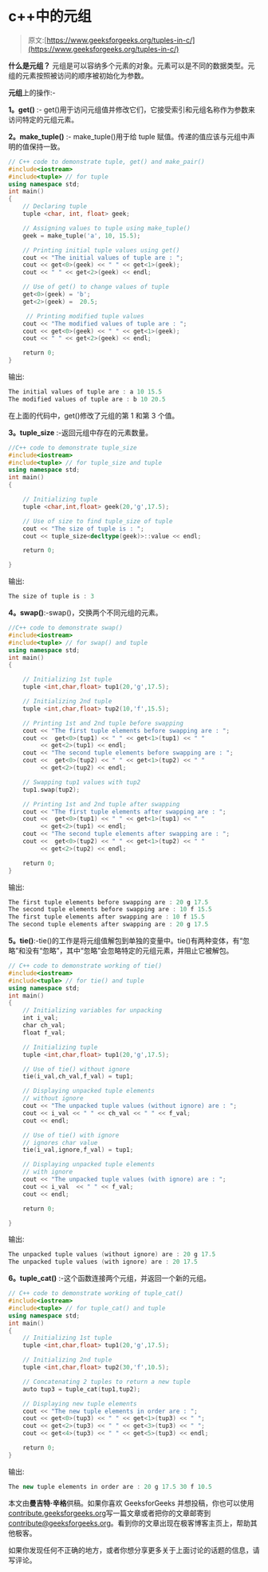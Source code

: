 # c++中的元组

> 原文:[https://www.geeksforgeeks.org/tuples-in-c/](https://www.geeksforgeeks.org/tuples-in-c/)

**什么是元组？**
元组是可以容纳多个元素的对象。元素可以是不同的数据类型。元组的元素按照被访问的顺序被初始化为参数。

**元组**上的操作:-

**1。get()** :- get()用于访问元组值并修改它们，它接受索引和元组名称作为参数来访问特定的元组元素。

**2。make_tuple()** :- make_tuple()用于给 tuple 赋值。传递的值应该与元组中声明的值保持一致。

```cpp
// C++ code to demonstrate tuple, get() and make_pair()
#include<iostream>
#include<tuple> // for tuple
using namespace std;
int main()
{
    // Declaring tuple
    tuple <char, int, float> geek;

    // Assigning values to tuple using make_tuple()
    geek = make_tuple('a', 10, 15.5);

    // Printing initial tuple values using get()
    cout << "The initial values of tuple are : ";
    cout << get<0>(geek) << " " << get<1>(geek);
    cout << " " << get<2>(geek) << endl;

    // Use of get() to change values of tuple
    get<0>(geek) = 'b';
    get<2>(geek) =  20.5;

     // Printing modified tuple values
    cout << "The modified values of tuple are : ";
    cout << get<0>(geek) << " " << get<1>(geek);
    cout << " " << get<2>(geek) << endl;

    return 0;
}
```

输出:

```cpp
The initial values of tuple are : a 10 15.5
The modified values of tuple are : b 10 20.5

```

在上面的代码中，get()修改了元组的第 1 和第 3 个值。

**3。tuple_size** :-返回元组中存在的元素数量。

```cpp
//C++ code to demonstrate tuple_size
#include<iostream>
#include<tuple> // for tuple_size and tuple
using namespace std;
int main()
{

    // Initializing tuple
    tuple <char,int,float> geek(20,'g',17.5);

    // Use of size to find tuple_size of tuple
    cout << "The size of tuple is : ";
    cout << tuple_size<decltype(geek)>::value << endl;

    return 0;

}
```

输出:

```cpp
The size of tuple is : 3

```

**4。swap()**:-swap()，交换两个不同元组的元素。

```cpp
//C++ code to demonstrate swap()
#include<iostream>
#include<tuple> // for swap() and tuple
using namespace std;
int main()
{

    // Initializing 1st tuple
    tuple <int,char,float> tup1(20,'g',17.5);

    // Initializing 2nd tuple
    tuple <int,char,float> tup2(10,'f',15.5);

    // Printing 1st and 2nd tuple before swapping
    cout << "The first tuple elements before swapping are : ";
    cout <<  get<0>(tup1) << " " << get<1>(tup1) << " "
         << get<2>(tup1) << endl;
    cout << "The second tuple elements before swapping are : ";
    cout <<  get<0>(tup2) << " " << get<1>(tup2) << " " 
         << get<2>(tup2) << endl;

    // Swapping tup1 values with tup2
    tup1.swap(tup2);

    // Printing 1st and 2nd tuple after swapping
    cout << "The first tuple elements after swapping are : ";
    cout <<  get<0>(tup1) << " " << get<1>(tup1) << " " 
         << get<2>(tup1) << endl;
    cout << "The second tuple elements after swapping are : ";
    cout <<  get<0>(tup2) << " " << get<1>(tup2) << " " 
         << get<2>(tup2) << endl;

    return 0;
}
```

输出:

```cpp
The first tuple elements before swapping are : 20 g 17.5
The second tuple elements before swapping are : 10 f 15.5
The first tuple elements after swapping are : 10 f 15.5
The second tuple elements after swapping are : 20 g 17.5

```

**5。tie()**:-tie()的工作是将元组值解包到单独的变量中。tie()有两种变体，有“忽略”和没有“忽略”，其中“忽略”会忽略特定的元组元素，并阻止它被解包。

```cpp
// C++ code to demonstrate working of tie()
#include<iostream>
#include<tuple> // for tie() and tuple
using namespace std;
int main()
{   
    // Initializing variables for unpacking
    int i_val;
    char ch_val;
    float f_val;   

    // Initializing tuple
    tuple <int,char,float> tup1(20,'g',17.5);

    // Use of tie() without ignore
    tie(i_val,ch_val,f_val) = tup1;

    // Displaying unpacked tuple elements
    // without ignore
    cout << "The unpacked tuple values (without ignore) are : ";
    cout << i_val << " " << ch_val << " " << f_val;
    cout << endl;

    // Use of tie() with ignore
    // ignores char value
    tie(i_val,ignore,f_val) = tup1;

    // Displaying unpacked tuple elements
    // with ignore
    cout << "The unpacked tuple values (with ignore) are : ";
    cout << i_val  << " " << f_val;
    cout << endl;

    return 0;

}
```

输出:

```cpp
The unpacked tuple values (without ignore) are : 20 g 17.5
The unpacked tuple values (with ignore) are : 20 17.5

```

**6。tuple_cat()** :-这个函数连接两个元组，并返回一个新的元组。

```cpp
// C++ code to demonstrate working of tuple_cat()
#include<iostream>
#include<tuple> // for tuple_cat() and tuple
using namespace std;
int main()
{
    // Initializing 1st tuple
    tuple <int,char,float> tup1(20,'g',17.5);

    // Initializing 2nd tuple
    tuple <int,char,float> tup2(30,'f',10.5);

    // Concatenating 2 tuples to return a new tuple
    auto tup3 = tuple_cat(tup1,tup2);

    // Displaying new tuple elements
    cout << "The new tuple elements in order are : ";
    cout << get<0>(tup3) << " " << get<1>(tup3) << " ";
    cout << get<2>(tup3) << " " << get<3>(tup3) << " ";
    cout << get<4>(tup3) << " " << get<5>(tup3) << endl;

    return 0;
}
```

输出:

```cpp
The new tuple elements in order are : 20 g 17.5 30 f 10.5

```

本文由**曼吉特·辛格**供稿。如果你喜欢 GeeksforGeeks 并想投稿，你也可以使用[contribute.geeksforgeeks.org](http://www.contribute.geeksforgeeks.org)写一篇文章或者把你的文章邮寄到 contribute@geeksforgeeks.org。看到你的文章出现在极客博客主页上，帮助其他极客。

如果你发现任何不正确的地方，或者你想分享更多关于上面讨论的话题的信息，请写评论。